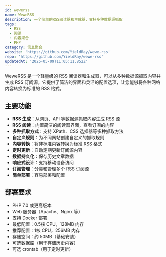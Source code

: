 ```yaml
---
id: wewerss
name: WeweRSS
description: 一个简单的RSS阅读器和生成器，支持多种数据源抓取
tags:
  - RSS
  - 阅读
  - 内容聚合
  - PHP
category: 信息聚合
website: 'https://github.com/YieldRay/wewe-rss'
repo: 'https://github.com/YieldRay/wewe-rss'
updatedAt: '2025-05-09T11:05:11.852Z'
---
```


WeweRSS 是一个轻量级的 RSS 阅读器和生成器，可以从多种数据源抓取内容并生成 RSS 订阅源。它提供了简洁的界面和灵活的配置选项，让您能够将各种网络内容转换为标准的 RSS 格式。

## 主要功能

- **RSS 生成**：从网页、API 等数据源抓取内容生成 RSS 源
- **RSS 阅读**：内置简洁的阅读器界面，查看订阅的内容
- **多种抓取方式**：支持 XPath、CSS 选择器等多种抓取方法
- **自定义规则**：为不同网站创建自定义的抓取规则
- **内容转换**：将非标准内容转换为标准 RSS 格式
- **定时更新**：自动定期更新订阅源内容
- **数据持久化**：保存历史文章数据
- **响应式设计**：支持移动设备访问
- **订阅管理**：分类和管理多个 RSS 订阅源
- **简单部署**：容易部署和配置

## 部署要求

- PHP 7.0 或更高版本
- Web 服务器（Apache、Nginx 等）
- 支持 Docker 部署
- 最低配置：0.5核 CPU，128MB 内存
- 推荐配置：1核 CPU，256MB 内存
- 存储空间：约 50MB（基础安装）
- 可选数据库（用于存储历史内容）
- 可选 crontab（用于定时更新） 
